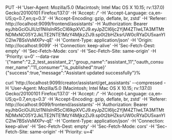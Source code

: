  PUT -H 'User-Agent: Mozilla/5.0 (Macintosh; Intel Mac OS X 10.15; rv:137.0) Gecko/20100101 Firefox/137.0' -H 'Accept: */*' -H 'Accept-Language: ca,en-US;q=0.7,en;q=0.3' -H 'Accept-Encoding: gzip, deflate, br, zstd' -H 'Referer: http://localhost:9099/frontend/assistants' -H 'Authorization: Bearer eyJhbGciOiJIUzI1NiIsInR5cCI6IkpXVCJ9.eyJpZCI6Ijc2YjM4ZTIwLTA3MTMtNDMxNC05Y2JkLTE2NTE1MzY4MjkzZiJ9.sp0t2bHZksrUW0cRYaDU5xanYIC2Iw7BSsVsMXPv-qE' -H 'Content-Type: application/json' -H 'Origin: http://localhost:9099' -H 'Connection: keep-alive' -H 'Sec-Fetch-Dest: empty' -H 'Sec-Fetch-Mode: cors' -H 'Sec-Fetch-Site: same-origin' -H 'Priority: u=0' --data-raw '{"name":"2_2_test_assistant_2","group_name":"assistant_11","oauth_consumer_name":"11_consumer","is_published":true}'
{"success":true,"message":"Assistant updated successfully"}% 

curl 'http://localhost:9099/creator/assistant/get_assistants' --compressed -H 'User-Agent: Mozilla/5.0 (Macintosh; Intel Mac OS X 10.15; rv:137.0) Gecko/20100101 Firefox/137.0' -H 'Accept: */*' -H 'Accept-Language: ca,en-US;q=0.7,en;q=0.3' -H 'Accept-Encoding: gzip, deflate, br, zstd' -H 'Referer: http://localhost:9099/frontend/assistants' -H 'Authorization: Bearer eyJhbGciOiJIUzI1NiIsInR5cCI6IkpXVCJ9.eyJpZCI6Ijc2YjM4ZTIwLTA3MTMtNDMxNC05Y2JkLTE2NTE1MzY4MjkzZiJ9.sp0t2bHZksrUW0cRYaDU5xanYIC2Iw7BSsVsMXPv-qE' -H 'Content-Type: application/json' -H 'Connection: keep-alive' -H 'Sec-Fetch-Dest: empty' -H 'Sec-Fetch-Mode: cors' -H 'Sec-Fetch-Site: same-origin' -H 'Priority: u=4'